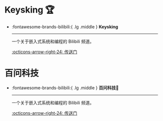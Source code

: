# Keysking 🏆

<div class="grid cards" markdown>

-   :fontawesome-brands-bilibili:{ .lg .middle } __Keysking__

    ---

    一个关于嵌入式系统和编程的 Bilibili 频道。

    [:octicons-arrow-right-24: <a href="https://space.bilibili.com/6100925" target="_blank"> 传送门 </a>](#)

</div>


# 百问科技

<div class="grid cards" markdown>

-   :fontawesome-brands-bilibili:{ .lg .middle } __百问科技🎯__

    ---

    一个关于嵌入式系统和编程的 Bilibili 频道。

    [:octicons-arrow-right-24: <a href="https://www.bilibili.com/video/BV1AQ4y157ok?p=1" target="_blank"> 传送门 </a>](#)

</div>